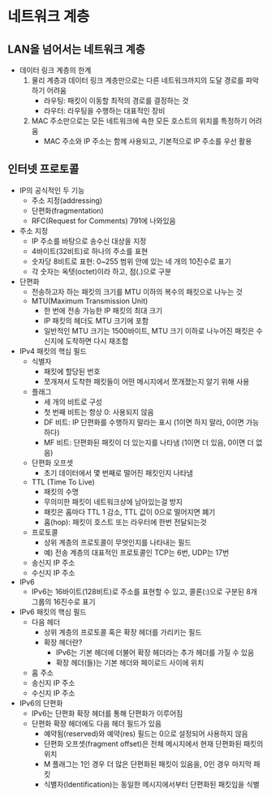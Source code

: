 # 네트워크 계층
## LAN을 넘어서는 네트워크 계층
- 데이터 링크 계층의 한계
    1. 물리 계층과 데이터 링크 계층만으로는 다른 네트워크까지의 도달 경로를 파악하기 어려움
        - 라우팅: 패킷이 이동할 최적의 경로를 결정하는 것
        - 라우터: 라우팅을 수행하는 대표적인 장비
    2. MAC 주소만으로는 모든 네트워크에 속한 모든 호스트의 위치를 특정하기 어려움
        - MAC 주소와 IP 주소는 함께 사용되고, 기본적으로 IP 주소를 우선 활용
## 인터넷 프로토콜
- IP의 공식적인 두 기능
    - 주소 지정(addressing)
    - 단편화(fragmentation)
    - RFC(Request for Comments) 791에 나와있음
- 주소 지정
    - IP 주소를 바탕으로 송수신 대상을 지정
    - 4바이트(32비트)로 하나의 주소를 표현
    - 숫자당 8비트로 표현: 0~255 범위 안에 있는 네 개의 10진수로 표기
    - 각 숫자는 옥텟(octet)이라 하고, 점(.)으로 구분
- 단편화
    - 전송하고자 하는 패킷의 크기를 MTU 이하의 복수의 패킷으로 나누는 것
    - MTU(Maximum Transmission Unit)
        - 한 번에 전송 가능한 IP 패킷의 최대 크기
        - IP 패킷의 헤더도 MTU 크기에 포함
        - 일반적인 MTU 크기는 1500바이트, MTU 크기 이하로 나누어진 패킷은 수신지에 도착하면 다시 재조합
- IPv4 패킷의 핵심 필드
    - 식별자
        - 패킷에 할당된 번호
        - 쪼개져서 도착한 패킷들이 어떤 메시지에서 쪼개졌는지 알기 위해 사용
    - 플래그
        - 세 개의 비트로 구성
        - 첫 번째 비트는 항상 0: 사용되지 않음
        - DF 비트: IP 단편화를 수행하지 말라는 표시 (1이면 하지 말라, 0이면 가능하다)
        - MF 비트: 단편화된 패킷이 더 있는지를 나타냄 (1이면 더 있음, 0이면 더 없음)
    - 단편화 오프셋
        - 초기 데이터에서 몇 번째로 떨어진 패킷인지 나타냄
    - TTL (Time To Live)
        - 패킷의 수명
        - 무의미한 패킷이 네트워크상에 남아있는걸 방지
        - 패킷은 홉마다 TTL 1 감소, TTL 값이 0으로 떨어지면 폐기
        - 홉(hop): 패킷이 호스트 또는 라우터에 한번 전달되는것 
    - 프로토콜
        - 상위 계층의 프로토콜이 무엇인지를 나타내는 필드
        - 예) 전송 계층의 대표적인 프로토콜인 TCP는 6번, UDP는 17번
    - 송신지 IP 주소
    - 수신지 IP 주소
- IPv6
    - IPv6는 16바이트(128비트)로 주소를 표현할 수 있고, 콜론(:)으로 구분된 8개 그룹의 16진수로 표기
- IPv6 패킷의 핵심 필드
    - 다음 헤더
        - 상위 계층의 프로토콜 혹은 확장 헤더를 가리키는 필드
        - 확장 헤더란?
            - IPv6는 기본 헤더에 더불어 확장 헤더라는 추가 헤더를 가질 수 있음
            - 확장 헤더(들)는 기본 헤더와 페이로드 사이에 위치
    - 홉 주소
    - 송신지 IP 주소
    - 수신지 IP 주소
- IPv6의 단편화
    - IPv6는 단편화 확장 헤더를 통해 단편화가 이루어짐
    - 단편화 확장 헤더에도 다음 헤더 필드가 있음
        - 예약됨(reserved)와 예약(res) 필드는 0으로 설정되어 사용하지 않음
        - 단편화 오프셋(fragment offset)은 전체 메시지에서 현재 단편화된 패킷의 위치
        - M 플래그는 1인 경우 더 많은 단편화된 패킷이 있음을, 0인 경우 마지막 패킷
        - 식별자(Identification)는 동일한 메시지에서부터 단편화된 패킷임을 식별 
 
